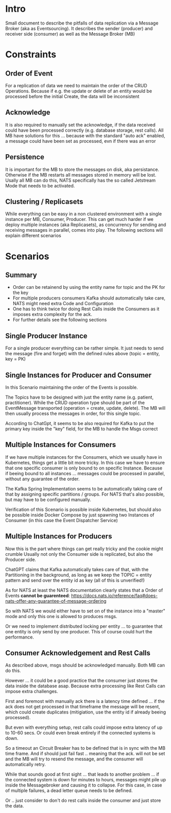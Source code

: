 # Intro

Small document to describe the pitfalls of data replication via a Message Broker (aka as Eventsourcing).
It describes the sender (producer) and receiver side (consumer) as well as the Message Broker (MB)
      
# Constraints

## Order of Event

For a replication of data we need to maintain the order of the CRUD Operations.
Because if e.g. the update or delete of an entity would be processed before the initial Create,
the data will be inconsistent

## Acknowledge

It is also required to manually set the acknowledge,
if the data received could have been processed correctly (e.g. database storage, rest calls).
All MB have solutions for this ... because with the standard "auto ack" enabled, a message could have been set as processed,
evn if there was an error

## Persistence

It is important for the MB to store the messages on disk, aka persistance.
Otherwise if the MB restarts all messages stored in memory will be lost.
Usally all MB can do this, NATS specifically has the so called Jetstream Mode that needs to be activated.

## Clustering / Replicasets

While everything can be easy in a non clustered environment with a single instance per MB, Consumer, Producer.
This can get much harder if we deploy multiple instances (aka Replicasets), as concurrency for sending and receiving messages
in parallel, comes into play.
The following sections will explain different scenarios

# Scenarios      

## Summary

- Order can be retainend by using the entity name for topic and the PK for the key
- For multiple producers consumers Kafka should automatically take care, NATS might need extra Code and Configuration
- One has to think twice for doing Rest Calls inside the Consumers as it imposes extra complexity for the ack.
- For further details see the following sections

## Single Producer Instance

For a single producer everything can be rather simple.
It just needs to send the message (fire and forget) with the defined rules above (topic = entity, key = PK)

## Single Instances for Producer and Consumer

In this Scenario maintaining the order of the Events is possible.

The Topics have to be designed with just the entity name (e.g. patient, practitioner).
While the CRUD operation type should be part of the EventMessage transported (operation = create, update, delete).
The MB will then usually process the messages in order, for this single topic.

According to ChatGpt, it seems to be also required for Kafka to put the primary key inside the "key" field, for the MB to handle the Msgs correct
                               
## Multiple Instances for Consumers

If we have multiple instances for the Consumers, which we usually have in Kubernetes, things get a little bit more tricky.
In this case we have to ensure that one specific consumer is only bound to on specific Instance.
Because if beeing bound to all instances ... messages could be processed in parallel, without any guarantee of the order.

The Kafka Spring Implementation seems to be automatically taking care of that by assigning specific partitions / groups.
For NATS that's also possible, but may have to be configured manually.

Verification of this Scenario is possible inside Kubernetes, but should also be possible inside Docker Compose by just spawning
two Instances of Consumer (in this case the Event Dispatcher Service)

## Multiple Instances for Producers

Now this is the part where things can get really tricky and the cookie might crumble
Usually not only the Consumer side is replicated, but also the Producer side.

ChatGPT claims that Kafka automatically takes care of that, with the Partitioning in the background,
as long as we keep the TOPIC = entity pattern and send over the entity id as key (all of this is unverified!)

As for NATS at least the NATS documentation clearly states that a Order of Events **cannot be guarenteed**:
https://docs.nats.io/reference/faq#does-nats-offer-any-guarantee-of-message-ordering
                                                                                          
So with NATS we would either have to set on of the instance into a "master" mode and only this one is allowed to produces msgs.

Or we need to implement distributed locking per entity ... to guarantee that one entity is only send by one producer.
This of course could hurt the performance.
                                                 
## Consumer Acknowledgement and Rest Calls

As described above, msgs should be acknowledged manually.
Both MB can do this.

However ... it could be a good practice that the consumer just stores the data inside the database asap.
Because extra processing like Rest Calls can impose extra challenges.

First and foremost with manually ack there is a latency time defined ... if the ack does not get processed in that timeframe
the message will be resent, which could create duplicates (mitigiation, use the entity id if already beeing processed).

But even with everything setup, rest calls could impose extra latency of up to 10-60 secs.
Or could even break entirely if the connected systems is down.

So a timeout an Circuit Breaker has to be defined that is in sync with the MB time frame.
And if should just fail fast .. meaning that the ack. will not be set and the MB will try to resend the message,
and the consumer will automatically retry.

While that sounds good at first sight ... that leads to another problem ... if the connected system is down for minutes to hours,
messages might pile up inside the Messagebroker and causing it to collapse.
For this case, in case of multiple failures, a dead letter queue needs to be defined.

Or .. just consider to don't do rest calls inside the consumer and just store the data.




